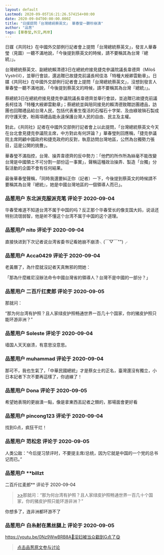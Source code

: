 ```yaml
---
layout: default
Lastmod: 2020-09-05T16:21:26.574154+00:00
date: 2020-09-04T00:00:00.000Z
title: "日媒提問「台灣總統蔡英文」 華春瑩一聽秒崩潰"
author: "品葱"
tags: [華春瑩,外交,两岸]
---
```


日媒《共同社》在中國外交部例行記者會上提問「台灣總統蔡英文」，發言人華春瑩（見圖）一聽不滿地說，「今後提到蔡英文的時候，請不要稱其為台灣『總統』」。  
  
台灣總統蔡英文、副總統賴清德3日在總統府接見捷克參議院議長韋德齊（Miloš Vystrčil），並舉行會談，還追贈已故捷克前議長柯佳洛「特種大綬卿雲勳章」。日媒《共同社》在中國外交部例行記者會上提問「台灣總統蔡英文」，沒想到發言人華春瑩一聽不滿地說，「今後提到蔡英文的時候，請不要稱其為台灣『總統』」。  
  
蔡總統3日在總統府接見捷克參議院議長韋德齊並舉行會談，並追贈已故捷克前議長柯佳洛「特種大綬卿雲勳章」；蔡總統並與陪同接見的賴清德致贈訪團禮品，訪團也回贈禮品給台灣人民，包括代表重生復活的石榴石十字架、及由綠玻隕石製成的守護天使，盼兩項禮品能永遠保護台灣人民的自由、民主及主權。  
  
對此，《共同社》記者在中國外交部例行記者會上以此提問，「台灣總統蔡英文今天在台北會見捷克參議院主席，中方對此有何評論？」華春瑩則回應稱，「捷克參議院主席罔顧中國政府和捷克政府的反對，執意訪問台灣地區，公然為台獨勢力張目，這是公開的挑釁」。  
  
華春瑩不滿指控，台灣、操弄韋德齊的反中勢力：「他們的所作所為絲毫不能改變台灣是中國領土不可分割一部份這一事實」，聲稱這種政治操弄、製造「台獨」分裂活動的企圖不會有任何結果。  
  
最後華春瑩聲稱，「同時我還要糾正你（記者）一下，今後提到蔡英文的時候請不要稱其為台灣『總統』，她是中國台灣地區的一個領導人而已」。

            
### 品葱用户 **东北派克服派克笔** 评论于 2020-09-04
        
华春莹难道不知道台湾不属于中国的吗？反正那个华春莹长的像支国大妈，说话还特别流氓弱智，他是听不懂这个台湾不属于中国的这个道理。
        


            
### 品葱用户 **nito** 评论于 2020-09-04
        
直接快进到下次记者说台湾省委书记看她崩不崩溃╮(￣▽￣"")╭
        


            
### 品葱用户 **Acca0429** 评论于 2020-09-04
        
老黃曆了，為什麼就沒記者天真無邪的問她：  
  
「那為什麼維尼沒辦法命令中國台灣省的領導人？台灣不是中國的一部分？」
        


            
### 品葱用户 **二百斤扛麦郎** 评论于 2020-09-05
        
那就问：  
  
“那为何台湾有护照？且人家绿皮护照畅通世界一百几十个国家，你的猪皮护照只能环游非洲？”
        


            
### 品葱用户 **Soleste** 评论于 2020-09-04
        
墙国人天天崩溃，有意思没意思。
        


            
### 品葱用户 **muhammad** 评论于 2020-09-04
        
那可不，我也生氣了，「中華民國總統」才是蔡女士的正名，臺灣還沒有獨立，小日本記者下次不要再這樣了，你過線了！
        


            
### 品葱用户 **Dona** 评论于 2020-09-05
        
希望她表現的更崩潰一點，像是拿東西丟記者之類的，那場面會更好看
        


            
### 品葱用户 **pincong123** 评论于 2020-09-04
        
找到G点，疯狂干烂！
        


            
### 品葱用户 **范松忠** 评论于 2020-09-05
        
人类公敌：“今后提习禁评时，不要提主席/总统，因为它就是中国的一个党的总书记而已。”
        


            
### 品葱用户 **billzt 
二百斤扛麦郎** 评论于 2020-09-04
        
> [\>>]( "/article/item_id-489454#")那就问：“那为何台湾有护照？且人家绿皮护照畅通世界一百几十个国家，你的猪皮护照只能环游非洲？”

  
  
你想多了，连非洲都环游不了
        


            
### 品葱用户 **白糸射在黑丝腿上** 评论于 2020-09-05
        
https://youtu.be/0Nz9WwBRB8A🤤淫妇被当众戳到G点了😋
        






> [点击品葱原文参与讨论](https://pincong.rocks/article/23764)

